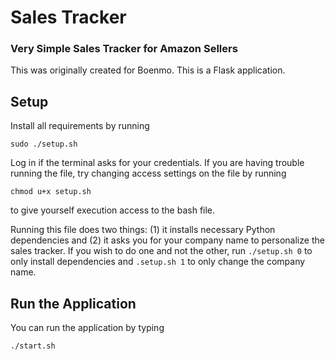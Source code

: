 # Sales Tracker
### Very Simple Sales Tracker for Amazon Sellers

This was originally created for Boenmo. This is a Flask application.

## Setup

Install all requirements by running

```
sudo ./setup.sh
```

Log in if the terminal asks for your credentials. If you are having trouble
running the file, try changing access settings on the file by running

```
chmod u+x setup.sh
```

to give yourself execution access to the bash file.

Running this file does two things: (1) it installs necessary Python dependencies and (2) it asks you for your company name to personalize the sales tracker. If you wish to do one and not the other, run `./setup.sh 0` to only install dependencies and `.setup.sh 1` to only change the company name.

## Run the Application

You can run the application by typing

```
./start.sh
```
